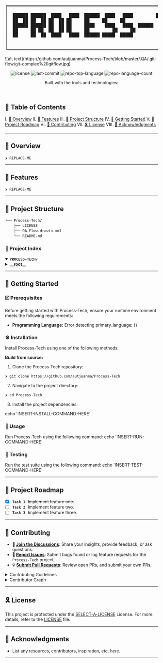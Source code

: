 <div align="center">
<pre>
╔════════════════════════════════════════════════════════════════════════════════════════╗
║                                                                                        ║
║  ██████ ██████  ████   ████  ██████  ████   ████         ██████ ██████  ████  ██  ██   ║
║  ██  ██ ██  ██ ██  ██ ██     ██     ██     ██              ██   ██     ██     ██  ██   ║
║  ██████ ██████ ██  ██ ██     ████    ████   ████  ██████   ██   ████   ██     ██████   ║
║  ██     ██ ██  ██  ██ ██     ██         ██     ██          ██   ██     ██     ██  ██   ║
║  ██     ██  ██  ████   ████  ██████ █████  █████           ██   ██████  ████  ██  ██   ║
║                                                                                        ║
║                                                                                        ║
╚════════════════════════════════════════════════════════════════════════════════════════╝
</pre>
</div>
![alt text](https://github.com/autjuanma/Process-Tech/blob/master/.QA/.git-flow/git-complex%20gitflow.jpg)
<p align="center">
	<img src="https://img.shields.io/github/license/autjuanma/Process-Tech?style=plastic&logo=opensourceinitiative&logoColor=white&color=2dff00" alt="license">
	<img src="https://img.shields.io/github/last-commit/autjuanma/Process-Tech?style=plastic&logo=git&logoColor=white&color=2dff00" alt="last-commit">
	<img src="https://img.shields.io/github/languages/top/autjuanma/Process-Tech?style=plastic&color=2dff00" alt="repo-top-language">
	<img src="https://img.shields.io/github/languages/count/autjuanma/Process-Tech?style=plastic&color=2dff00" alt="repo-language-count">
</p>
<p align="center">Built with the tools and technologies:</p>
<p align="center">
	</p>
<br>

## 🔗 Table of Contents

I. [📍 Overview](#-overview)
II. [👾 Features](#-features)
III. [📁 Project Structure](#-project-structure)
IV. [🚀 Getting Started](#-getting-started)
V. [📌 Project Roadmap](#-project-roadmap)
VI. [🔰 Contributing](#-contributing)
VII. [🎗 License](#-license)
VIII. [🙌 Acknowledgments](#-acknowledgments)

---

## 📍 Overview

<code>❯ REPLACE-ME</code>

---

## 👾 Features

<code>❯ REPLACE-ME</code>

---

## 📁 Project Structure

```sh
└── Process-Tech/
    ├── LICENSE
    ├── QA-Flow.drawio.xml
    └── README.md
```


### 📂 Project Index
<details open>
	<summary><b><code>PROCESS-TECH/</code></b></summary>
	<details> <!-- __root__ Submodule -->
		<summary><b>__root__</b></summary>
		<blockquote>
			<table>
			</table>
		</blockquote>
	</details>
</details>

---
## 🚀 Getting Started

### ☑️ Prerequisites

Before getting started with Process-Tech, ensure your runtime environment meets the following requirements:

- **Programming Language:** Error detecting primary_language: {}


### ⚙️ Installation

Install Process-Tech using one of the following methods:

**Build from source:**

1. Clone the Process-Tech repository:
```sh
❯ git clone https://github.com/autjuanma/Process-Tech
```

2. Navigate to the project directory:
```sh
❯ cd Process-Tech
```

3. Install the project dependencies:

echo 'INSERT-INSTALL-COMMAND-HERE'



### 🤖 Usage
Run Process-Tech using the following command:
echo 'INSERT-RUN-COMMAND-HERE'

### 🧪 Testing
Run the test suite using the following command:
echo 'INSERT-TEST-COMMAND-HERE'

---
## 📌 Project Roadmap

- [X] **`Task 1`**: <strike>Implement feature one.</strike>
- [ ] **`Task 2`**: Implement feature two.
- [ ] **`Task 3`**: Implement feature three.

---

## 🔰 Contributing

- **💬 [Join the Discussions](https://github.com/autjuanma/Process-Tech/discussions)**: Share your insights, provide feedback, or ask questions.
- **🐛 [Report Issues](https://github.com/autjuanma/Process-Tech/issues)**: Submit bugs found or log feature requests for the `Process-Tech` project.
- **💡 [Submit Pull Requests](https://github.com/autjuanma/Process-Tech/blob/main/CONTRIBUTING.md)**: Review open PRs, and submit your own PRs.

<details closed>
<summary>Contributing Guidelines</summary>

1. **Fork the Repository**: Start by forking the project repository to your github account.
2. **Clone Locally**: Clone the forked repository to your local machine using a git client.
   ```sh
   git clone https://github.com/autjuanma/Process-Tech
   ```
3. **Create a New Branch**: Always work on a new branch, giving it a descriptive name.
   ```sh
   git checkout -b new-feature-x
   ```
4. **Make Your Changes**: Develop and test your changes locally.
5. **Commit Your Changes**: Commit with a clear message describing your updates.
   ```sh
   git commit -m 'Implemented new feature x.'
   ```
6. **Push to github**: Push the changes to your forked repository.
   ```sh
   git push origin new-feature-x
   ```
7. **Submit a Pull Request**: Create a PR against the original project repository. Clearly describe the changes and their motivations.
8. **Review**: Once your PR is reviewed and approved, it will be merged into the main branch. Congratulations on your contribution!
</details>

<details closed>
<summary>Contributor Graph</summary>
<br>
<p align="left">
   <a href="https://github.com{/autjuanma/Process-Tech/}graphs/contributors">
      <img src="https://contrib.rocks/image?repo=autjuanma/Process-Tech">
   </a>
</p>
</details>

---

## 🎗 License

This project is protected under the [SELECT-A-LICENSE](https://choosealicense.com/licenses) License. For more details, refer to the [LICENSE](https://choosealicense.com/licenses/) file.

---

## 🙌 Acknowledgments

- List any resources, contributors, inspiration, etc. here.

---
